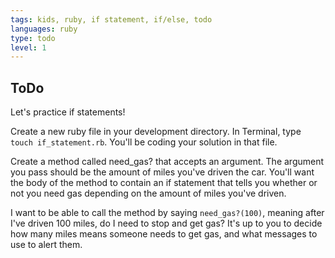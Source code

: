 ```yaml
---
tags: kids, ruby, if statement, if/else, todo
languages: ruby
type: todo
level: 1
---
```


## ToDo

Let's practice if statements! 

Create a new ruby file in your development directory. In Terminal, type `touch if_statement.rb`. You'll be coding your solution in that file.

Create a method called need_gas? that accepts an argument. The argument you pass should be the amount of miles you've driven the car. You'll want the body of the method to contain an if statement that tells you whether or not you need gas depending on the amount of miles you've driven.


I want to be able to call the method by saying `need_gas?(100)`, meaning after I've driven 100 miles, do I need to stop and get gas? It's up to you to decide how many miles means someone needs to get gas, and what messages to use to alert them.
